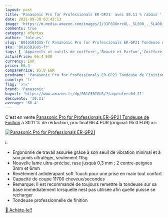 ```yaml
---
layout: post
title: 'Panasonic Pro for Professionals ER-GP21  avec 30.11 % rabais '
date: 2021-09-30 03:42:13
image: 'https://m.media-amazon.com/images/I/31F838nrxOL._SL500_._SL400_.jpg'
comments: true
category: ofertas
author: 'tole.es'
slug: 'B01G5BIGUS-fr Panasonic Pro for Professionals ER-GP21 Tondeuse de Finition'
sku: 'B01G5BIGUS-fr'
tags: [ 'Appareils et outils de coiffure','Beauté et Parfum','Coiffure et soins des cheveux','Tondeuses à cheveux','panasonic', ]
actualPrice: 66.4 EUR
currency: EUR
price: 66.4
comparePrice: 95.0 EUR
prodname: 'Panasonic Pro for Professionals ER-GP21 Tondeuse de Finition'
country: 'fr'
flag: '🇫🇷'
brand: 'Panasonic'
buyurl: 'https://www.amazon.fr/dp/B01G5BIGUS/?tag=tolees0d-21'
descuento: '30.11'
average: '66.4'
---
```


C'est en vente [Panasonic Pro for Professionals ER-GP21 Tondeuse de Finition](https://www.amazon.fr/dp/B01G5BIGUS/?tag=tolees0d-21)  à  30.11 % de réduction, prix final  66.4 EUR (original: 95.0 EUR) ici:

[![Panasonic Pro for Professionals ER-GP21 ](https://m.media-amazon.com/images/I/31F838nrxOL._SL500_._SL400_.jpg)](https://www.amazon.fr/dp/B01G5BIGUS/?tag=tolees0d-21)

ℹ️:

- Ergonomie de travail assurée grâce à son seuil de vibration minimal et à son poids ultraléger, seulement 115g
- Nouvelle lame ultra-précise, rase jusquà 0,3 mm ; 2 contre-peignes 3mm et 6mm
- Revêtement antidérapant soft Touch pour une prise en main tout confort
- Capacité de coupe 11700 cheveux/secondes
- Remarque: Il est recommandé de toujours remettre la tondeuse sur sa base immédiatement lorsquelle nest pas utilisée afin quelle puisse se recharger
- Tondeuse professionnelle de finition

[🛒 Achète-le!!](https://www.amazon.fr/dp/B01G5BIGUS/?tag=tolees0d-21)
